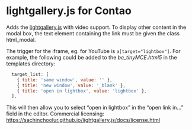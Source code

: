 # lightgallery.js for Contao

Adds the [lightgallery.js](https://github.com/sachinchoolur/lightgallery.js) with video support. To display other content in the modal box, the text element containing the link must be given the class html_modal.

The trigger for the iframe, eg. for YouTube is `a[target="lightbox"]`. For example, the following could be added to the _be_tinyMCE.html5_ in the templates directory:

```js
  target_list: [
    { title: 'same window', value: '' },
    { title: 'new window', value: '_blank' },
    { title: 'open in lightbox', value: 'lightbox' },
  ], 
```

This will then allow you to select “open in lightbox” in the “open link in…” field in the editor. Commercial licensing: https://sachinchoolur.github.io/lightgallery.js/docs/license.html
